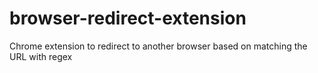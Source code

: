 # browser-redirect-extension
Chrome extension to redirect to another browser based on matching the URL with regex
